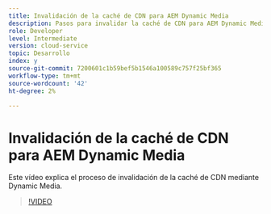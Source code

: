 ```yaml
---
title: Invalidación de la caché de CDN para AEM Dynamic Media
description: Pasos para invalidar la caché de CDN para AEM Dynamic Media
role: Developer
level: Intermediate
version: cloud-service
topic: Desarrollo
index: y
source-git-commit: 7200601c1b59bef5b1546a100589c757f25bf365
workflow-type: tm+mt
source-wordcount: '42'
ht-degree: 2%

---
```



# Invalidación de la caché de CDN para AEM Dynamic Media

Este vídeo explica el proceso de invalidación de la caché de CDN mediante Dynamic Media.

>[!VIDEO](https://video.tv.adobe.com/v/335457?quality=9&learn=on)
